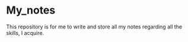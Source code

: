 # My_notes
This repository is for me to write and store all my notes regarding all the skills, I acquire. 
